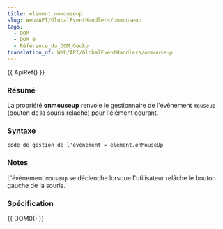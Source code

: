 ```yaml
---
title: element.onmouseup
slug: Web/API/GlobalEventHandlers/onmouseup
tags:
  - DOM
  - DOM_0
  - Référence_du_DOM_Gecko
translation_of: Web/API/GlobalEventHandlers/onmouseup
---
```

{{ ApiRef() }}

### Résumé

La propriété **onmouseup** renvoie le gestionnaire de l'évènement `mouseup` (bouton de la souris relaché) pour l'élément courant.

### Syntaxe

    code de gestion de l'évènement = element.onMouseUp

### Notes

L'évènement `mouseup` se déclenche lorsque l'utilisateur relâche le bouton gauche de la souris.

### Spécification

{{ DOM0() }}
